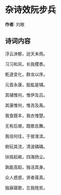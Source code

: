 # 杂诗效阮步兵

**作者**: 刘敞

## 诗词内容

浮云泱郁，迨天未雨。

习习和风，长我稷黍。

乾道变化，群龙以序。

元首永康，股肱是辅。

其辅惟何，惟伊及吕。

其康惟何，惟尧及禹。

我食既丰，我衣惟楚。

无有后艰，既歌且舞。

我徂何往，于彼淮滨。

俯玩其流，清波磷磷。

扶摇起鹇，四海扬尘。

孰能高蹈，独洁其身。

众人惑惑，贤者葆真。

独寐寤歌，忘我贱贫。

